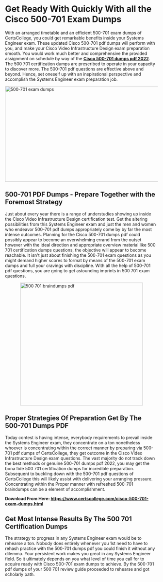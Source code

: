 <h1><strong>Get Ready With Quickly With all the Cisco 500-701 Exam Dumps&nbsp;</strong></h1>
<p><span style="font-weight: 400;">With an arranged timetable and an efficient  500-701 exam dumps of CertsCollege, you could get remarkable benefits inside your Systems Engineer exam. These updated Cisco 500-701 pdf dumps will perform with you, and make your Cisco Video Infrastructure Design exam preparation smooth. You would work much better and comprehensive the provided assignment on schedule by way of the <strong><a href="https://www.certscollege.com/cisco-500-701-exam-dumps.html">Cisco 500-701 dumps pdf 2022</a></strong>. The 500 701 certification dumps are prescribed to operate in your capacity to discover more. The  500-701 pdf questions are effective above and beyond. Hence, set oneself up with an inspirational perspective and accomplish the Systems Engineer exam preparation job.&nbsp;</span></p>
<p><span style="font-weight: 400;"><img style="display: block; margin-left: auto; margin-right: auto;" src="https://i.ibb.co/CPDK3ps/Yellow-and-Blue-Initiative-Blog-Banner.png" alt="500-701 exam dumps" width="559" height="315" /></span></p>
<h2><strong>500-701 PDF Dumps - Prepare Together with the Foremost Strategy</strong></h2>
<p><span style="font-weight: 400;">Just about every year there is a range of understudies showing up inside the Cisco Video Infrastructure Design certification test. Get the altering possibilities from this Systems Engineer exam and just the men and women who endeavor 500-701 pdf dumps appropriately come by by far the most intense outcomes. Planning for the Cisco 500-701 dumps pdf could possibly appear to become an overwhelming errand from the outset however with the ideal direction and appropriate overview material like 500 701 certification dumps questions, the objective will appear to become reachable. It isn't just about finishing the 500-701 exam questions as you might demand higher scores to format by means of the 500-701 exam dumps and full your cravings with discipline. With all the help of 500-701 pdf questions, you are going to get astounding imprints in 500 701 exam questions.</span></p>
<p><span style="font-weight: 400;"><a href="https://tinyurl.com/yas83bu6"><img style="display: block; margin-left: auto; margin-right: auto;" src="https://i.ibb.co/9tMrhdY/Teacher-Appreciation-Invitation.png" alt="500 701 braindumps pdf " width="404" height="404" /></a></span></p>
<h2><strong>Proper Strategies Of Preparation Get By The 500-701 Dumps PDF</strong></h2>
<p><span style="font-weight: 400;">Today contest is having intense, everybody requirements to prevail inside the Systems Engineer exam, they concentrate on a ton nonetheless whoever is concentrating within the correct manner by preparing via 500-701 pdf dumps of CertsCollege, they get outcome in the Cisco Video Infrastructure Design exam questions. The vast majority do not track down the best methods or genuine 500-701 dumps pdf 2022, you may get the bona fide 500 701 certification dumps for incredible preparation. Subsequent to buckling down with the  500-701 pdf questions of CertsCollege this will likely assist with delivering your arranging pressure. Concentrating within the Proper manner with refreshed 500-701 braindumps can be a element of accomplishment.</span></p>
<p><span style="font-weight: 400;"><strong>Download From Here: <a href="https://www.certscollege.com/cisco-500-701-exam-dumps.html">https://www.certscollege.com/cisco-500-701-exam-dumps.html</a></strong></span></p>
<h2><strong>Get Most Intense Results By The 500 701 Certification Dumps</strong></h2>
<p><span style="font-weight: 400;">The strategy to progress in any Systems Engineer exam would be to rehearse a ton. Nobody does entirely whenever you 1st need to have to rehash practice with the 500-701 dumps pdf you could finish it without any dilemma. Your persistent work makes you great in any Systems Engineer field. So it ultimately depends on you what level of time you call for to acquire ready with Cisco 500-701 exam dumps to achieve. By the 500-701 pdf dumps of your 500 701 review guide proceeded to rehearse and got scholarly path.</span></p>
